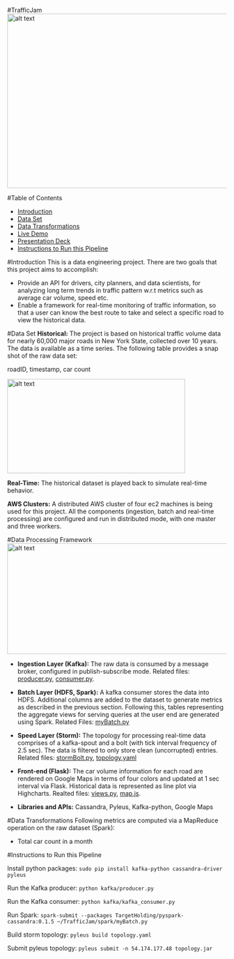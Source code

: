 #TrafficJam
<img src="https://github.com/zachliu/Insight-TrafficJam/blob/master/images/traffic.jpg" alt="alt text" width="640" height="400">


#Table of Contents
- <a href= "https://github.com/zachliu/Insight-TrafficJam/blob/master/README.md#introduction">Introduction</a>
- <a href= "https://github.com/zachliu/Insight-TrafficJam/blob/master/README.md#data-set">Data Set</a>
- <a href= "https://github.com/zachliu/Insight-TrafficJam/blob/master/README.md#data-transformations">Data Transformations</a>
- <a href= "https://github.com/zachliu/Insight-TrafficJam/blob/master/README.md#live-demo">Live Demo</a>
- <a href= "https://github.com/zachliu/Insight-TrafficJam/blob/master/README.md#presentation-deck">Presentation Deck</a>
- <a href= "https://github.com/zachliu/Insight-TrafficJam/blob/master/README.md#instructions-to-run-this-pipeline">Instructions to Run this Pipeline</a>


#Introduction
This is a data engineering project. There are two goals that this project aims to accomplish:
- Provide an API for drivers, city planners, and data scientists, for analyzing long term trends in traffic pattern w.r.t metrics such as average car volume, speed etc.
- Enable a framework for real-time monitoring of traffic information, so that a user can know the best route to take and select a specific road to view the historical data.

#Data Set
**Historical:**
The project is based on historical traffic volume data for nearly 60,000 major roads in New York State, collected over 10 years. The data is available as a time series. The following table provides a snap shot of the raw data set:

roadID, timestamp, car count

<img src="https://github.com/zachliu/TrafficJam/blob/master/images/rawdata.png" alt="alt text" width="408" height="216">

**Real-Time:**
The historical dataset is played back to simulate real-time behavior.

**AWS Clusters:**
A distributed AWS cluster of four ec2 machines is being used for this project. All the components (ingestion, batch and real-time processing) are configured and run in distributed mode, with one master and three workers.

#Data Processing Framework
<img src="https://github.com/zachliu/Insight-TrafficJam/blob/master/images/pipeline.png" alt="alt text" width="600" height="254">

- **Ingestion Layer (Kafka):** The raw data is consumed by a message broker, configured in publish-subscribe mode. Related files: <a href= "https://github.com/zachliu/Insight-TrafficJam/blob/master/kafka/producer.py">producer.py</a>, <a href= "https://github.com/zachliu/Insight-TrafficJam/blob/master/kafka/consumer.py">consumer.py</a>.

- **Batch Layer (HDFS, Spark):** A kafka consumer stores the data into HDFS. Additional columns are added to the dataset to generate metrics as described in the previous section. Following this, tables representing the aggregate views for serving queries at the user end are generated using Spark. Related Files: <a href= "https://github.com/zachliu/Insight-TrafficJam/blob/master/spark/myBatch.py">myBatch.py</a>  

- **Speed Layer (Storm):** The topology for processing real-time data comprises of a kafka-spout and a bolt (with tick interval frequency of 2.5 sec). The data is filtered to only store clean (uncorrupted) entries. Related files: <a href= "https://github.com/zachliu/Insight-TrafficJam/blob/master/Storm/topology/topology/stormBolt.py">stormBolt.py</a>, <a href= "https://github.com/zachliu/Insight-TrafficJam/blob/master/Storm/topology/topology.yaml">topology.yaml</a>

- **Front-end (Flask):** The car volume information for each road are rendered on Google Maps in terms of four colors and updated at 1 sec interval via Flask. Historical data is represented as line plot via Highcharts. Realted files: <a href= "https://github.com/zachliu/Insight-TrafficJam/blob/master/flask/app/views.py">views.py</a>, <a href="https://github.com/zachliu/Insight-TrafficJam/blob/master/flask/app/static/map.js">map.js</a>.

- **Libraries and APIs:** Cassandra, Pyleus, Kafka-python, Google Maps

#Data Transformations
Following metrics are computed via a MapReduce operation on the raw dataset (Spark):
- Total car count in a month


#Instructions to Run this Pipeline

Install python packages:
```sudo pip install kafka-python cassandra-driver pyleus```

Run the Kafka producer:
```python kafka/producer.py```

Run the Kafka consumer:
```python kafka/kafka_consumer.py```

Run Spark:
```spark-submit --packages TargetHolding/pyspark-cassandra:0.1.5 ~/TrafficJam/spark/myBatch.py```


Build storm topology:
```pyleus build topology.yaml```

Submit pyleus topology:
```pyleus submit -n 54.174.177.48 topology.jar```






